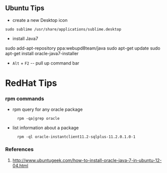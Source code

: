 Ubuntu Tips
-----------

+ create a new Desktop icon

`sudo sublime /usr/share/applications/sublime.desktop`

+ install Java7

<verbatim>
sudo add-apt-repository ppa:webupd8team/java  
sudo apt-get update  
sudo apt-get install oracle-java7-installer  
</verbatim>

+ `Alt` + `F2` -- pull up command bar


RedHat Tips
===========

### rpm commands

* rpm query for any oracle package

 		rpm -qa|grep oracle

* list information about a package

		rpm -ql oracle-instantclient11.2-sqlplus-11.2.0.1.0-1
		


### References

1. http://www.ubuntugeek.com/how-to-install-oracle-java-7-in-ubuntu-12-04.html
